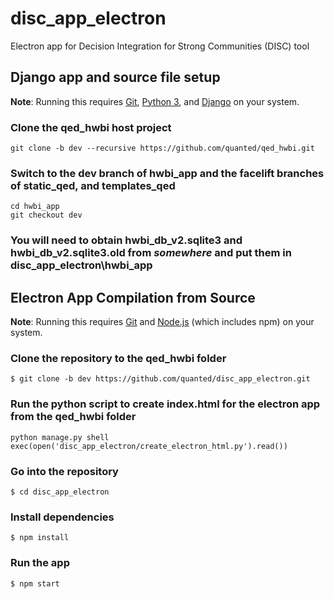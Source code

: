 # disc_app_electron
Electron app for Decision Integration for Strong Communities (DISC) tool
## Django app and source file setup
**Note**: Running this requires [Git](https://git-scm.com/), [Python 3](https://www.python.org/downloads/), and [Django](https://www.djangoproject.com/download/) on your system.
### Clone the qed_hwbi host project
`git clone -b dev --recursive https://github.com/quanted/qed_hwbi.git`
### Switch to the dev branch of hwbi_app and the facelift branches of static_qed, and templates_qed
`cd hwbi_app`  
`git checkout dev`
### You will need to obtain hwbi_db_v2.sqlite3 and hwbi_db_v2.sqlite3.old from *somewhere* and put them in disc_app_electron\hwbi_app
## Electron App Compilation from Source
**Note**: Running this requires [Git](https://git-scm.com/) and [Node.js](https://nodejs.org/en/) (which includes npm) on your system.
### Clone the repository to the qed_hwbi folder
`$ git clone -b dev https://github.com/quanted/disc_app_electron.git`
### Run the python script to create index.html for the electron app from the qed_hwbi folder
`python manage.py shell`  
`exec(open('disc_app_electron/create_electron_html.py').read())`
### Go into the repository
`$ cd disc_app_electron`
### Install dependencies
`$ npm install`
### Run the app
`$ npm start`
